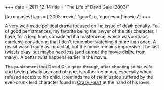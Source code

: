 +++
date = 2011-12-14
title = "The Life of David Gale (2003)"

[taxonomies]
tags = ['2005-movie', 'good']
categories = ['movies']
+++

A very well-made political drama focused on the issue of death penalty.
Full of good performances, my favorite being the lawyer of the title
character. I have, for a long time, considered it a masterpiece, which
was perhaps careless, considering that I don\'t remember watching it
more than once. A revisit wasn\'t quite as impactful, but the movie
remains impressive. The last twist is okay, but maybe needless (and
earned the movie dislike from many). A better twist happens earlier in
the movie.

The punishment that David Gale goes through, after cheating on his wife
and beeing falsely accused of rape, is rather too much, especially when
refused access to his child. It reminds me of the injustice suffered by
the ever-drunk lead character found in [Crazy Heart] at the hand of his
lover.

  [Crazy Heart]: http://tshepang.net/crazy-heart-2009

